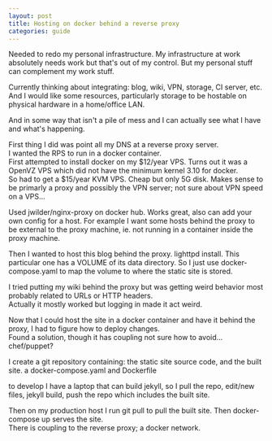 ```yaml
---
layout: post
title: Hosting on docker behind a reverse proxy
categories: guide
---
```


Needed to redo my personal infrastructure.  My infrastructure at work absolutely needs work
but that's out of my control.  But my personal stuff can complement my work stuff.

Currently thinking about integrating:  blog, wiki, VPN, storage, CI server, etc.
And I would like some resources, particularly storage to be hostable on physical hardware in a home/office LAN.

And in some way that isn't a pile of mess and I can actually see what I have and what's happening.
  

First thing I did was point all my DNS at a reverse proxy server.  
I wanted the RPS to run in a docker container.  
First attempted to install docker on my $12/year VPS.  Turns out it was a OpenVZ VPS which did not have the minimum kernel 3.10 for docker.  
So had to get a $15/year KVM VPS.  Cheap but only 5G disk.  Makes sense to be primarly a proxy and possibly the VPN server; not sure about VPN speed on a VPS...

Used jwilder/nginx-proxy on docker hub.
Works great, also can add your own config for a host.  For example I want some hosts behind the proxy to be external to the proxy machine, ie. not running in a container inside the proxy machine.  
  
Then I wanted to host this blog behind the proxy.
lighttpd install.  This particular one has a VOLUME of its data directory.
So I just use docker-compose.yaml to map the volume to where the static site is stored.

I tried putting my wiki behind the proxy but was getting weird behavior most probably related to URLs or HTTP headers.  
Actually it mostly worked but logging in made it act weird.
  
Now that I could host the site in a docker container and have it behind the proxy,
I had to figure how to deploy changes.  
Found a solution, though it has coupling not sure how to avoid... chef/puppet?

I create a git repository containing:
the static site source code, and the built site.
a docker-compose.yaml and Dockerfile

  
to develop I have a laptop that can build jekyll, so I pull the repo, edit/new files, 
jekyll build, push the repo which includes the built site.

Then on my production host I run git pull to pull the built site.
Then docker-compose up serves the site.  
There is coupling to the reverse proxy; a docker network.  
  

